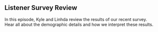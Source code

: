 ## Listener Survey Review

In this episode, Kyle and Linhda review the results of our recent survey.  Hear all about the demographic details and how we interpret these results.
